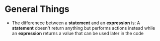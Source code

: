 # General Things



* The differenece between a **statement** and an **expression** is:
  A **statement** doesn't return anything but performs actions instead while an **expression** returns a value that can be used later in the code
